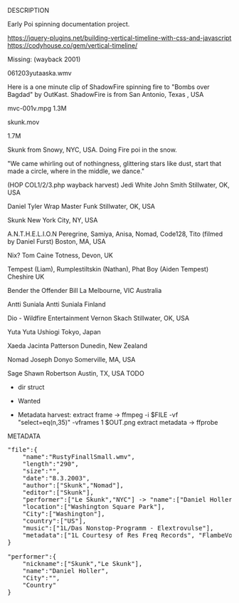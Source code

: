 DESCRIPTION

Early Poi spinning documentation project.

https://jquery-plugins.net/building-vertical-timeline-with-css-and-javascript
https://codyhouse.co/gem/vertical-timeline/


Missing: (wayback 2001)

061203yutaaska.wmv

Here is a one minute clip of ShadowFire spinning fire to "Bombs over Bagdad" by OutKast. ShadowFire is from  San Antonio, Texas , USA

mvc-001v.mpg 1.3M

skunk.mov

1.7M

Skunk from Snowy, NYC, USA. Doing Fire poi in the snow.

"We came whirling out of nothingness, glittering stars like dust,
start that made a circle, where in the middle, we dance."

(HOP COL1/2/3.php wayback harvest)
Jedi White
John Smith
Stillwater, OK, USA 

Daniel Tyler
Wrap Master Funk
Stillwater, OK, USA

Skunk
New York City, NY, USA 

A.N.T.H.E.L.I.O.N
Peregrine, Samiya, Anisa, Nomad, Code128, Tito
(filmed by Daniel Furst)
Boston, MA, USA

Nix?
Tom Caine
Totness, Devon, UK

Tempest (Liam), Rumplestiltskin (Nathan), Phat Boy (Aiden Tempest)
Cheshire
UK 

Bender the Offender
Bill La
Melbourne, VIC Australia

Antti Suniala
Antti Suniala
Finland 

Dio - Wildfire Entertainment
Vernon Skach
Stillwater, OK, USA

Yuta
Yuta Ushiogi
Tokyo, Japan 

Xaeda
Jacinta Patterson
Dunedin, New Zealand 

Nomad
Joseph Donyo
Somerville, MA, USA

Sage
Shawn Robertson
Austin, TX, USA
TODO

- dir struct
- Wanted

- Metadata harvest:
  extract frame -> ffmpeg -i $FILE -vf "select=eq(n\,35)" -vframes 1 $OUT.png
  extract metadata -> ffprobe

METADATA
<pre>
"file":{
	"name":"RustyFinallSmall.wmv",
	"length":"290",
	"size":"",
	"date":"8.3.2003",
	"author":["Skunk","Nomad"],
	"editor":["Skunk"],
	"performer":["Le Skunk","NYC"] -> "name":["Daniel Holler","?"],
	"location":["Washington Square Park"],
	"City":["Washington"],
	"country":["US"],
	"music":["1L/Das Nonstop-Programm - Elextrovulse"],
	"metadata":["1L Courtesy of Res Freq Records", "FlambeVolupte","1337","ANTHELION","res-freq.com","13378u.org","anthelion.net"]
}

"performer":{
	"nickname":["Skunk","Le Skunk"],
	"name":"Daniel Holler",
	"City":"",
	"Country"
}
</pre>
